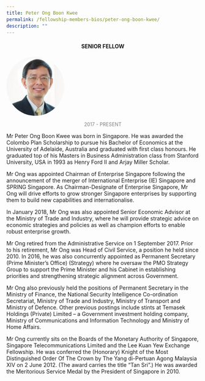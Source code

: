 ```yaml
---
title: Peter Ong Boon Kwee
permalink: /fellowship-members-bios/peter-ong-boon-kwee/
description: ""
---
```

<style>
.fellow-image-pic {
	border-radius: 50%;
	height: 30% !important;
	width: 30% !important;
	}
	
fellow-img {
		text-align: center;
	}

.fellow-tenure {
	text-align: center;
	color: grey;
	font-size: 0.9em;
	}	

</style>
<h4 style="text-align:center;">SENIOR FELLOW</h4>

<div class="fellow-img">
<img class="fellow-image-pic" src="/images/FellowshipImages/peterongboonkwee.png">
<p class="fellow-tenure">2017 - PRESENT</p>
</div>

<p>
Mr Peter Ong Boon Kwee was born in Singapore. He was awarded the Colombo Plan Scholarship to pursue his Bachelor of Economics at the University of Adelaide, Australia and graduated with first class honours. He graduated top of his Masters in Business Administration class from Stanford University, USA in 1993 as Henry Ford II and Arjay Miller Scholar.

Mr Ong was appointed Chairman of Enterprise Singapore following the announcement of the merger of International Enterprise (IE) Singapore and SPRING Singapore. As Chairman-Designate of Enterprise Singapore, Mr Ong will drive efforts to grow stronger Singapore enterprises by supporting them to build new capabilities and internationalise.

In January 2018, Mr Ong was also appointed Senior Economic Advisor at the Ministry of Trade and Industry, where he will provide strategic advice on economic strategies and policies as well as champion efforts to enable robust enterprise growth.

Mr Ong retired from the Administrative Service on 1 September 2017. Prior to his retirement, Mr Ong was Head of Civil Service, a position he held since 2010. In 2016, he was also concurrently appointed as Permanent Secretary (Prime Minister’s Office) (Strategy) where he oversaw the PMO Strategy Group to support the Prime Minister and his Cabinet in establishing priorities and strengthening strategic alignment across Government.

Mr Ong also previously held the positions of Permanent Secretary in the Ministry of Finance, the National Security Intelligence Co-ordination Secretariat, Ministry of Trade and Industry, Ministry of Transport and Ministry of Defence. Other previous postings include stints at Temasek Holdings (Private) Limited – a Government investment holding company, Ministry of Communications and Information Technology and Ministry of Home Affairs.

Mr Ong currently sits on the Boards of the Monetary Authority of Singapore, Singapore Telecommunications Limited and the Lee Kuan Yew Exchange Fellowship. He was conferred the (Honorary) Knight of the Most Distinguished Order Of The Crown by The Yang di-Pertuan Agong Malaysia XIV on 2 June 2012. (The award carries the title “Tan Sri”.) He was awarded the Meritorious Service Medal by the President of Singapore in 2010.



</p>